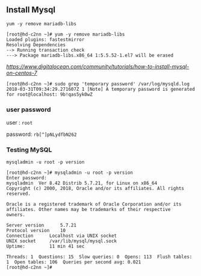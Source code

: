 ## Install Mysql

`yum -y remove mariadb-libs`

```
[root@hd-c2nn ~]# yum -y remove mariadb-libs
Loaded plugins: fastestmirror
Resolving Dependencies
--> Running transaction check
---> Package mariadb-libs.x86_64 1:5.5.52-1.el7 will be erased

```
*https://www.digitalocean.com/community/tutorials/how-to-install-mysql-on-centos-7*

```
[root@hd-c2nn ~]# sudo grep 'temporary password' /var/log/mysqld.log
2018-03-31T09:34:29.271607Z 1 [Note] A temporary password is generated for root@localhost: 9b!qas5yk0wZ
```

### user password

user : `root`

password: `rb[^]pNLydfbN262`



### Testing MySQL

`mysqladmin -u root -p version`

```
[root@hd-c2nn ~]# mysqladmin -u root -p version
Enter password: 
mysqladmin  Ver 8.42 Distrib 5.7.21, for Linux on x86_64
Copyright (c) 2000, 2018, Oracle and/or its affiliates. All rights reserved.

Oracle is a registered trademark of Oracle Corporation and/or its
affiliates. Other names may be trademarks of their respective
owners.

Server version		5.7.21
Protocol version	10
Connection		Localhost via UNIX socket
UNIX socket		/var/lib/mysql/mysql.sock
Uptime:			11 min 41 sec

Threads: 1  Questions: 15  Slow queries: 0  Opens: 113  Flush tables: 1  Open tables: 106  Queries per second avg: 0.021
[root@hd-c2nn ~]# 
```